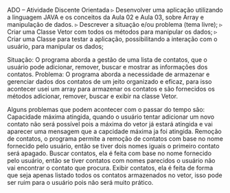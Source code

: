 
ADO – Atividade Discente Orientada
▹ Desenvolver uma aplicação utilizando a linguagem JAVA e os
conceitos da Aula 02 e Aula 03, sobre Array e manipulação
de dados.
▹ Descrever a situação e/ou problema (tema livre);
▹ Criar uma Classe Vetor com todos os métodos para
manipular os dados;
▹ Criar uma Classe para testar a aplicação, possibilitando a
interação com o usuário, para manipular os dados;


Situação: O programa aborda a gestão de uma lista de contatos, que o usuário pode adicionar, remover, buscar e mostrar as informações dos contatos.
Problema: O programa aborda a necessidade de armazenar e gerenciar dados dos contatos de um jeito organizado e eficaz, para isso acontecer usei um array para armazenar os contatos e são fornecidos os métodos adicionar, remover, buscar e exibir na classe Vetor.

Alguns problemas que podem acontecer com o passar do tempo são: Capacidade máxima atingida, quando o usuário tentar adicionar um novo contato não será possível pois a máxima do vetor já estará atingida e vai aparecer uma mensagem que a capcidade máxima ja foi atingida. 
Remoção de contatos, o programa permite a remoção de contatos com base no nome fornecido pelo usuário, então se tiver dois nomes iguais o primeiro contato será apagado.
Buscar contatos, ela é feita com base no nome fornecido pelo usuário, então se tiver contatos com nomes parecidos o usuário não vai encontrar o contato que procura.
Exibir contatos, ela é feita de forma que seja apenas listado todos os contatos armazenados no vetor, isso pode ser ruim para o usuário pois não será muito prático. 
